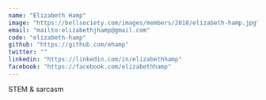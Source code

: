 ```yaml
---
name: "Elizabeth Hamp"
image: "https://bellsociety.com/images/members/2018/elizabeth-hamp.jpg"
email: "mailto:elizabethjhamp@gmail.com"
code: "elizabeth-hamp"
github: "https://github.com/ehamp"
twitter: ""
linkedin: "https://linkedin.com/in/elizabethhamp"
facebook: "https://facebook.com/elizabethhamp"
---
```

STEM & sarcasm